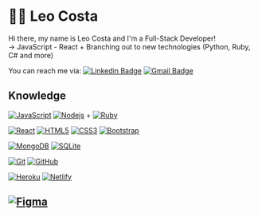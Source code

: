 # :man_technologist: Leo Costa

Hi there, my name is Leo Costa and I'm a Full-Stack Developer!<br>
-> JavaScript - React + Branching out to new technologies (Python, Ruby, C# and more)

You can reach me via: 
[![Linkedin Badge](https://img.shields.io/badge/-LinkedIn-blue?style=flat-square&logo=Linkedin&logoColor=white&link=https://https://www.linkedin.com/in/leonardo-costa-programmer/)](https://www.linkedin.com/in/leonardo-costa-programmer/)
[![Gmail Badge](https://img.shields.io/badge/-Gmail-c14438?style=flat-square&logo=Gmail&logoColor=white&link=mailto:leo.costa.programming@gmail.com)](mailto:leo.costa.programming@gmail.com)

## Knowledge
[![JavaScript](https://img.shields.io/badge/-JavaScript-black?style=flat-square&logo=javascript&link=https://github.com/Leoprogramming/)](https://github.com/Leoprogramming/)
[![Nodejs](https://img.shields.io/badge/-Nodejs-black?style=flat-square&logo=Node.js&link=https://github.com/Leoprogramming/)](https://github.com/Leoprogramming/)
+
[![Ruby](https://img.shields.io/badge/-Ruby-black?style=flat-square&logo=ruby&logoColor=red&link=https://github.com/Leoprogramming/)](https://github.com/Leoprogramming/)

[![React](https://img.shields.io/badge/-React-black?style=flat-square&logo=react&link=https://github.com/Leoprogramming/)](https://github.com/Leoprogramming/)
[![HTML5](https://img.shields.io/badge/-HTML5-E34F26?style=flat-square&logo=html5&logoColor=white&link=https://github.com/Leoprogramming/)](https://github.com/Leoprogramming/)
[![CSS3](https://img.shields.io/badge/-CSS3-1572B6?style=flat-square&logo=css3&link=https://github.com/Leoprogramming/)](https://github.com/Leoprogramming/)
[![Bootstrap](https://img.shields.io/badge/-Bootstrap-563D7C?style=flat-square&logo=bootstrap&link=https://github.com/Leoprogramming/)](https://github.com/Leoprogramming/)

[![MongoDB](https://img.shields.io/badge/-MongoDB-black?style=flat-square&logo=mongodb&link=https://github.com/Leoprogramming/)](https://github.com/Leoprogramming/)
[![SQLite](https://img.shields.io/badge/-sqlite-black?style=flat-square&logo=sqlite&link=https://github.com/Leoprogramming/)](https://github.com/Leoprogramming/)

[![Git](https://img.shields.io/badge/-Git-black?style=flat-square&logo=git&link=https://github.com/Leoprogramming/)](https://github.com/Leoprogramming/)
[![GitHub](https://img.shields.io/badge/-GitHub-181717?style=flat-square&logo=github&link=https://github.com/Leoprogramming/)](https://github.com/Leoprogramming/)

[![Heroku](https://img.shields.io/badge/-Heroku-430098?style=flat-square&logo=heroku&link=https://github.com/Leoprogramming/)](https://github.com/Leoprogramming/)
[![Netlify](https://img.shields.io/badge/-Netlify-430098?style=flat-square&logo=netlify&link=https://github.com/Leoprogramming/)](https://github.com/Leoprogramming/)

[![Figma](https://img.shields.io/badge/-Figma-black?style=flat-square&logo=figma&link=https://github.com/Leoprogramming/)](https://github.com/Leoprogramming/)
---

<!--
**Leoprogramming/Leoprogramming** is a ✨ _special_ ✨ repository because its `README.md` (this file) appears on your GitHub profile.

Here are some ideas to get you started:

- 🔭 I’m currently working on ...
- 🌱 I’m currently learning ...
- 👯 I’m looking to collaborate on ...
- 🤔 I’m looking for help with ...
- 💬 Ask me about ...
- 📫 How to reach me: ...
- 😄 Pronouns: ...
- ⚡ Fun fact: ...
-->
